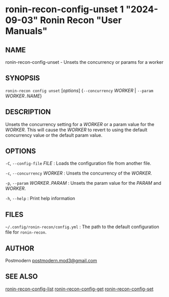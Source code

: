 # ronin-recon-config-unset 1 "2024-09-03" Ronin Recon "User Manuals"

## NAME

ronin-recon-config-unset - Unsets the concurrency or params for a worker

## SYNOPSIS

`ronin-recon config unset` [*options*] {`--concurrency` *WORKER* \| `--param` *WORKER*`.`*NAME*}

## DESCRIPTION

Unsets the concurrency setting for a *WORKER* or a param value for the *WORKER*.
This will cause the *WORKER* to revert to using the default concurrency value
or the default param value.

## OPTIONS

`-C`, `--config-file` *FILE*
: Loads the configuration file from another file.

`-c`, `--concurrency` *WORKER*
: Unsets the concurrency of the *WORKER*.

`-p`, `--param` *WORKER*`.`*PARAM*
: Unsets the param value for the *PARAM* and *WORKER*.

`-h`, `--help`
: Print help information

## FILES

`~/.config/ronin-recon/config.yml`
: The path to the default configuration file for `ronin-recon`.

## AUTHOR

Postmodern <postmodern.mod3@gmail.com>

## SEE ALSO

[ronin-recon-config-list](ronin-recon-config-list.1.md) [ronin-recon-config-get](ronin-recon-config-get.1.md) [ronin-recon-config-set](ronin-recon-config-set.1.md)
